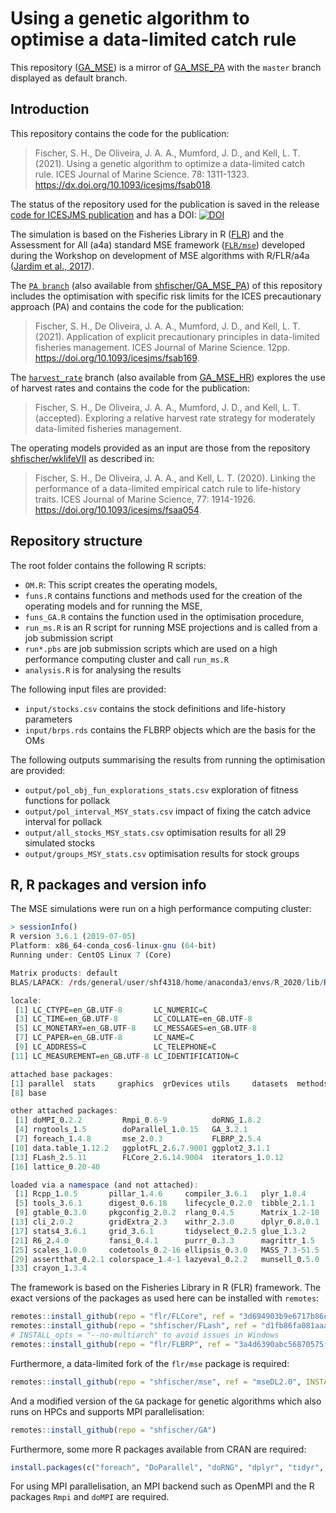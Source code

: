 Using a genetic algorithm to optimise a data-limited catch rule
================

This repository ([GA_MSE](https://github.com/shfischer/GA_MSE)) is a
mirror of [GA_MSE_PA](https://github.com/shfischer/GA_MSE_PA) with the
`master` branch displayed as default branch.

## Introduction

This repository contains the code for the publication:

> Fischer, S. H., De Oliveira, J. A. A., Mumford, J. D., and Kell, L. T.
> (2021). Using a genetic algorithm to optimize a data-limited catch
> rule. ICES Journal of Marine Science. 78: 1311-1323.
> <https://dx.doi.org/10.1093/icesjms/fsab018>.

The status of the repository used for the publication is saved in the
release [code for ICESJMS
publication](https://github.com/shfischer/GA_MSE/releases/tag/v1.0) and
has a DOI:
[![DOI](https://zenodo.org/badge/DOI/10.5281/zenodo.4475589.svg)](https://doi.org/10.5281/zenodo.4475589)

The simulation is based on the Fisheries Library in R
([FLR](http://www.flr-project.org/)) and the Assessment for All (a4a)
standard MSE framework ([`FLR/mse`](github.com/FLR/mse)) developed
during the Workshop on development of MSE algorithms with R/FLR/a4a
([Jardim et al.,
2017](https://ec.europa.eu/jrc/en/publication/assessment-all-initiativea4a-workshop-development-mse-algorithms-rflra4a)).

The [`PA branch`](https://github.com/shfischer/GA_MSE/tree/PA) (also
available from
[shfischer/GA_MSE_PA](https://github.com/shfischer/GA_MSE_PA)) of this
repository includes the optimisation with specific risk limits for the
ICES precautionary approach (PA) and contains the code for the
publication:

> Fischer, S. H., De Oliveira, J. A. A., Mumford, J. D., and Kell, L. T.
> (2021). Application of explicit precautionary principles in
> data-limited fisheries management. ICES Journal of Marine Science.
> 12pp. <https://doi.org/10.1093/icesjms/fsab169>.

The
[`harvest_rate`](https://github.com/shfischer/GA_MSE/tree/harvest_rate)
branch (also available from
[GA_MSE_HR](https://github.com/shfischer/GA_MSE_HR)) explores the use of
harvest rates and contains the code for the publication:

> Fischer, S. H., De Oliveira, J. A. A., Mumford, J. D., and Kell, L. T.
> (accepted). Exploring a relative harvest rate strategy for moderately
> data-limited fisheries management.

The operating models provided as an input are those from the repository
[shfischer/wklifeVII](https://github.com/shfischer/wklifeVII) as
described in:

> Fischer, S. H., De Oliveira, J. A. A., and Kell, L. T. (2020). Linking
> the performance of a data-limited empirical catch rule to life-history
> traits. ICES Journal of Marine Science, 77: 1914-1926.
> <https://doi.org/10.1093/icesjms/fsaa054>.

## Repository structure

The root folder contains the following R scripts:

-   `OM.R`: This script creates the operating models,
-   `funs.R` contains functions and methods used for the creation of the
    operating models and for running the MSE,
-   `funs_GA.R` contains the function used in the optimisation
    procedure,
-   `run_ms.R` is an R script for running MSE projections and is called
    from a job submission script
-   `run*.pbs` are job submission scripts which are used on a high
    performance computing cluster and call `run_ms.R`
-   `analysis.R` is for analysing the results

The following input files are provided:

-   `input/stocks.csv` contains the stock definitions and life-history
    parameters
-   `input/brps.rds` contains the FLBRP objects which are the basis for
    the OMs

The following outputs summarising the results from running the
optimisation are provided:

-   `output/pol_obj_fun_explorations_stats.csv` exploration of fitness
    functions for pollack
-   `output/pol_interval_MSY_stats.csv` impact of fixing the catch
    advice interval for pollack
-   `output/all_stocks_MSY_stats.csv` optimisation results for all 29
    simulated stocks
-   `output/groups_MSY_stats.csv` optimisation results for stock groups

## R, R packages and version info

The MSE simulations were run on a high performance computing cluster:

``` r
> sessionInfo()
R version 3.6.1 (2019-07-05)
Platform: x86_64-conda_cos6-linux-gnu (64-bit)
Running under: CentOS Linux 7 (Core)

Matrix products: default
BLAS/LAPACK: /rds/general/user/shf4318/home/anaconda3/envs/R_2020/lib/R/lib/libRblas.so

locale:
 [1] LC_CTYPE=en_GB.UTF-8       LC_NUMERIC=C
 [3] LC_TIME=en_GB.UTF-8        LC_COLLATE=en_GB.UTF-8
 [5] LC_MONETARY=en_GB.UTF-8    LC_MESSAGES=en_GB.UTF-8
 [7] LC_PAPER=en_GB.UTF-8       LC_NAME=C
 [9] LC_ADDRESS=C               LC_TELEPHONE=C
[11] LC_MEASUREMENT=en_GB.UTF-8 LC_IDENTIFICATION=C

attached base packages:
[1] parallel  stats     graphics  grDevices utils     datasets  methods
[8] base

other attached packages:
 [1] doMPI_0.2.2         Rmpi_0.6-9          doRNG_1.8.2
 [4] rngtools_1.5        doParallel_1.0.15   GA_3.2.1
 [7] foreach_1.4.8       mse_2.0.3           FLBRP_2.5.4
[10] data.table_1.12.2   ggplotFL_2.6.7.9001 ggplot2_3.1.1
[13] FLash_2.5.11        FLCore_2.6.14.9004  iterators_1.0.12
[16] lattice_0.20-40

loaded via a namespace (and not attached):
 [1] Rcpp_1.0.5       pillar_1.4.6     compiler_3.6.1   plyr_1.8.4
 [5] tools_3.6.1      digest_0.6.18    lifecycle_0.2.0  tibble_2.1.1
 [9] gtable_0.3.0     pkgconfig_2.0.2  rlang_0.4.5      Matrix_1.2-18
[13] cli_2.0.2        gridExtra_2.3    withr_2.3.0      dplyr_0.8.0.1
[17] stats4_3.6.1     grid_3.6.1       tidyselect_0.2.5 glue_1.3.2
[21] R6_2.4.0         fansi_0.4.1      purrr_0.3.3      magrittr_1.5
[25] scales_1.0.0     codetools_0.2-16 ellipsis_0.3.0   MASS_7.3-51.5
[29] assertthat_0.2.1 colorspace_1.4-1 lazyeval_0.2.2   munsell_0.5.0
[33] crayon_1.3.4
```

The framework is based on the Fisheries Library in R (FLR) framework.
The exact versions of the packages as used here can be installed with
`remotes`:

``` r
remotes::install_github(repo = "flr/FLCore", ref = "3d694903b9e6717b86c3e8486fc14ebf92908786")
remotes::install_github(repo = "shfischer/FLash", ref = "d1fb86fa081aaa5b6980d74b07d9adb44ad19a7f", INSTALL_opts = "--no-multiarch") # silenced version of FLash
# INSTALL_opts = "--no-multiarch" to avoid issues in Windows
remotes::install_github(repo = "flr/FLBRP", ref = "3a4d6390abc56870575fbaba3637091036468217", INSTALL_opts = "--no-multiarch")
```

Furthermore, a data-limited fork of the `flr/mse` package is required:

``` r
remotes::install_github(repo = "shfischer/mse", ref = "mseDL2.0", INSTALL_opts = "--no-multiarch")
```

And a modified version of the `GA` package for genetic algorithms which
also runs on HPCs and supports MPI parallelisation:

``` r
remotes::install_github(repo = "shfischer/GA")
```

Furthermore, some more R packages available from CRAN are required:

``` r
install.packages(c("foreach", "DoParallel", "doRNG", "dplyr", "tidyr", "ggplot2", "scales", "cowplot", "Cairo", "scales")) 
```

For using MPI parallelisation, an MPI backend such as OpenMPI and the R
packages `Rmpi` and `doMPI` are required.

